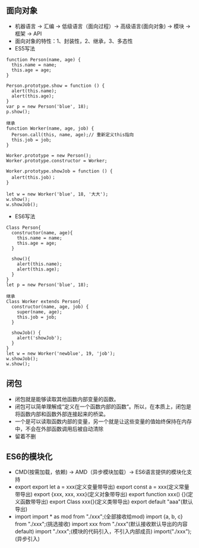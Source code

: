## 面向对象
* 机器语言 -> 汇编 -> 低级语言（面向过程）-> 高级语言(面向对象) -> 模块 -> 框架 -> API
* 面向对象的特性：1、封装性，2、继承，3、多态性
* ES5写法
```
function Person(name, age) {
  this.name = name;
  this.age = age;
}

Person.prototype.show = function () {
  alert(this.name);
  alert(this.age);
}
var p = new Person('blue', 18);
p.show();

继承
function Worker(name, age, job) {
  Person.call(this, name, age);// 重新定义this指向
  this.job = job;
}

Worker.prototype = new Person();
Worker.prototype.constructor = Worker;

Worker.prototype.showJob = function () {
  alert(this.job)；
}

let w = new Worker('blue', 18, '大大');
w.show();
w.showJob();
```
* ES6写法
```
Class Person{
  constructor(name, age){
    this.name = name;
    this.age = age;
  }

  show(){
    alert(this.name);
    alert(this.age);
  }
}
let p = new Person('blue', 18);

继承
Class Worker extends Person{
  constructor(name, age, job) {
    super(name, age);
    this.job = job;
  }

  showJob() {
    alert('showJob');
  }
}
let w = new Worker('newblue', 19, 'job');
w.showJob();
w.show();
```
## 闭包
* 闭包就是能够读取其他函数内部变量的函数。
* 闭包可以简单理解成“定义在一个函数内部的函数“。所以，在本质上，闭包是将函数内部和函数外部连接起来的桥梁。
* 一个是可以读取函数内部的变量，另一个就是让这些变量的值始终保持在内存中，不会在外部函数调用后被自动清除
* 留着不删
## ES6的模块化
* CMD(按需加载，依赖) -> AMD（异步模块加载）-> ES6语言提供的模块化支持
* export
export let a = xxx(定义变量带导出)
export const a = xxx(定义常量带导出)
export {xxx, xxx, xxx}(定义对象带导出)
export function xxx() {}(定义函数带导出)
export Class xxx{}(定义类带导出)
export default "aaa"(默认导出)
* import
import * as mod from "./xxx";(全部接收给mod)
import {a, b, c} from "./xxx";(挑选接收)
import xxx from "./xxx"(默认接收默认导出的内容default)
import "./xxx";(模块的代码引入，不引入内部成员)
import("./xxx");(异步引入)

